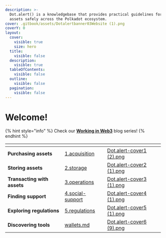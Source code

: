 ```yaml
---
description: >-
  Dot.alert() is a knowledgebase that provides practical guidelines for managing
  assets safely across the Polkadot ecosystem.
cover: .gitbook/assets/Dotalertbanner03Website (1).png
coverY: 0
layout:
  cover:
    visible: true
    size: hero
  title:
    visible: false
  description:
    visible: true
  tableOfContents:
    visible: false
  outline:
    visible: false
  pagination:
    visible: false
---
```


# Welcome!

{% hint style="info" %}
Check our [**Working in Web3**](community/blog.md) blog series!
{% endhint %}

<table data-column-title-hidden data-view="cards" data-full-width="false"><thead><tr><th></th><th data-hidden data-card-target data-type="content-ref"></th><th data-hidden data-card-cover data-type="files"></th></tr></thead><tbody><tr><td>        <strong>Purchasing assets</strong>  </td><td><a href="content/1.acquisition/">1.acquisition</a></td><td><a href=".gitbook/assets/Dot.alert-cover1 (2).png">Dot.alert-cover1 (2).png</a></td></tr><tr><td>            <strong>Storing assets</strong> </td><td><a href="content/2.storage/">2.storage</a></td><td><a href=".gitbook/assets/Dot.alert-cover2 (1).png">Dot.alert-cover2 (1).png</a></td></tr><tr><td>     <strong>Transacting with assets</strong>           </td><td><a href="content/3.operations/">3.operations</a></td><td><a href=".gitbook/assets/Dot.alert-cover3 (1).png">Dot.alert-cover3 (1).png</a></td></tr><tr><td>          <strong>Finding support</strong></td><td><a href="content/4.social-support/">4.social-support</a></td><td><a href=".gitbook/assets/Dot.alert-cover4 (1).png">Dot.alert-cover4 (1).png</a></td></tr><tr><td>     <strong>Exploring regulations</strong></td><td><a href="content/5.regulations/">5.regulations</a></td><td><a href=".gitbook/assets/Dot.alert-cover5 (1).png">Dot.alert-cover5 (1).png</a></td></tr><tr><td>          <strong>Discovering tools</strong></td><td><a href="useful-tools/wallets.md">wallets.md</a></td><td><a href=".gitbook/assets/Dot.alert-cover6 (9).png">Dot.alert-cover6 (9).png</a></td></tr></tbody></table>

